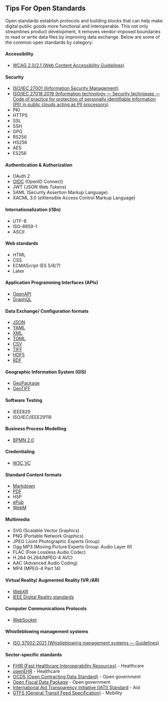 ## Tips For Open Standards
Open standards establish protocols and building blocks that can help make digital public goods more functional and interoperable. This not only streamlines product development, it removes vendor-imposed boundaries to read or write data files by improving data exchange. Below are some of the common open standards by category: 

#### Accessibility
* [WCAG 2.0/2.1 (Web Content Accessibility Guidelines)](https://www.w3.org/WAI/standards-guidelines/wcag/)

#### Security
* [ISO/IEC 27001 (Information Security Management)](https://www.iso.org/isoiec-27001-information-security.html)
* [ISO/IEC 27018:2019 (Information technology — Security techniques — Code of practice for protection of personally identifiable information (PII) in public clouds acting as PII processors)](https://www.iso.org/standard/76559.html)
* PKI
* HTTPS
* SSL
* SSH
* GPG
* RS256
* HS256
* AES
* ES256

#### Authentication & Authorization
* OAuth 2
* [OIDC](https://openid.net/connect/) (OpenID Connect)
* JWT (JSON Web Tokens)
* SAML (Security Assertion Markup Language)
* XACML 3.0 (eXtensible Access Control Markup Language)

#### Internationalization (i18n)
* UTF-8
* ISO-8859-1
* ASCII

#### Web standards
* HTML
* CSS
* ECMAScript (ES 5/6/7)
* Latex

#### Application Programming Interfaces (APIs)
* [OpenAPI](https://www.openapis.org/)
* [GraphQL](https://graphql.org/)

#### Data Exchange/ Configuration formats 
* [JSON](https://www.json.org/json-en.html)
* [YAML](https://yaml.org/)
* [XML](https://www.w3.org/standards/xml/core#:~:text=What%20is%20XML%3F,more%20suitable%20for%20Web%20use.)
* [TOML](https://toml.io/en/)
* [CSV](https://en.wikipedia.org/wiki/Comma-separated_values)
* [TIFF](https://en.wikipedia.org/wiki/TIFF)
* [HDF5](https://www.ogc.org/standards/HDF5)
* [RDF](https://en.wikipedia.org/wiki/Resource_Description_Framework)

#### Geographic Information System (GIS)
* [GeoPackage](https://www.geopackage.org/)
* [GeoTIFF](https://www.ogc.org/standards/geotiff)

#### Software Testing 
* IEEE829
* ISO/IEC/IEEE29119

#### Business Process Modelling
* [BPMN 2.0](https://www.omg.org/spec/BPMN/2.0/)

#### Credentialing
* [W3C VC](https://www.w3.org/TR/vc-data-model/)

#### Standard Content formats
* [Markdown](https://commonmark.org/)
* [PDF](https://pdfa.org/resource/pdf-specification-archive/)
* H5P
* [ePub](https://www.w3.org/TR/epub/)
* [WebM](https://www.webmproject.org/)
 
 #### Multimedia
* SVG (Scalable Vector Graphics)
* PNG (Portable Network Graphics)
* JPEG (Joint Photographic Experts Group)
* Ogg MP3 (Moving Picture Experts Group: Audio Layer III)
* FLAC (Free Lossless Audio Codec)
* H.264 (H.264/MPEG-4 AVC)
* AAC (Advanced Audio Coding)
* MP4 (MPEG-4 Part 14)

#### Virtual Reality/ Augmented Reality (VR /AR)
* [WebXR](https://www.w3.org/TR/webxr/)
* [IEEE Digital Reality standards](https://digitalreality.ieee.org/standards)

#### Computer Communications Protocols
* [WebSocket](https://en.wikipedia.org/wiki/WebSocket)

#### Whistleblowing management systems
* [ISO 37002:2021 (Whistleblowing management systems — Guidelines)](https://www.iso.org/standard/65035.html)

#### Sector-specific standards
* [FHIR (Fast Healthcare Interoperability Resources)](http://fhir.org/) - Healthcare
* [openEHR](https://www.openehr.org/) - Healthcare
* [OCDS (Open Contracting Data Standard)](https://standard.open-contracting.org) - Open government
* [Open Fiscal Data Package](https://fiscaltransparency.net/open-fiscal-data-package/) - Open government
* [International Aid Transparency Initiative (IATI) Standard](https://iatistandard.org/en/iati-standard/202/) - Aid
* [GTFS (General Transit Feed Specification)](https://gtfs.org/) - Mobility
